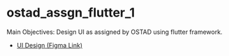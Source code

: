 # ostad_assgn_flutter_1

Main Objectives: Design UI as assigned by OSTAD using flutter framework. 

- [UI Design (Figma Link)](https://www.figma.com/file/lFQbJKOR1Xib5iKerjO5fD/Assignment?type=design&node-id=0-1&mode=design&t=gy5SxtX5R1qDhI9h-0)